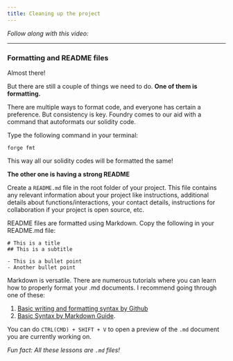 ```yaml
---
title: Cleaning up the project
---
```


_Follow along with this video:_

---

### Formatting and README files

Almost there!

But there are still a couple of things we need to do. **One of them is formatting.**

There are multiple ways to format code, and everyone has certain a preference. But consistency is key. Foundry comes to our aid with a command that autoformats our solidity code.

Type the following command in your terminal:

```
forge fmt
```

This way all our solidity codes will be formatted the same!

**The other one is having a strong README**

Create a `README.md` file in the root folder of your project. This file contains any relevant information about your project like instructions, additional details about functions/interactions, your contact details, instructions for collaboration if your project is open source, etc.

README files are formatted using Markdown. Copy the following in your README.md file:

```
# This is a title
## This is a subtitle

- This is a bullet point
- Another bullet point

```

Markdown is versatile. There are numerous tutorials where you can learn how to properly format your .md documents. I recommend going through one of these:

1. [Basic writing and formatting syntax by Github](https://docs.github.com/en/get-started/writing-on-github/getting-started-with-writing-and-formatting-on-github/basic-writing-and-formatting-syntax)
2. [Basic Syntax by Markdown Guide](https://www.markdownguide.org/basic-syntax/).

You can do `CTRL(CMD) + SHIFT + V` to open a preview of the `.md` document you are currently working on.

*Fun fact: All these lessons are `.md` files!*